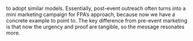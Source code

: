 to adopt similar models. Essentially, post-event outreach often turns into a mini marketing campaign for FPA’s approach, because now we have a concrete example to point to. The key difference from pre-event marketing is that now the urgency and proof are tangible, so the message resonates more.